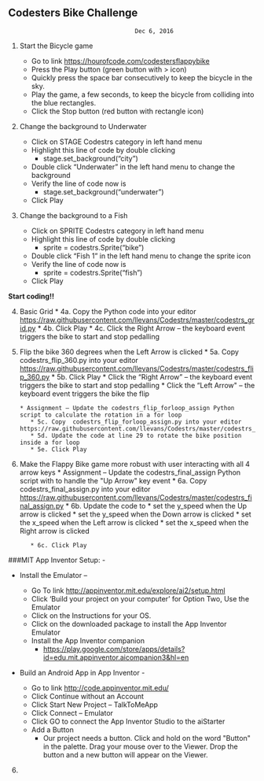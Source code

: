 ## Codesters Bike Challenge

										Dec 6, 2016


1. Start the Bicycle game
    * Go to link https://hourofcode.com/codestersflappybike
    * Press the Play button (green button with > icon)
    * Quickly press the space bar consecutively to keep the bicycle in the sky.
    * Play the game, a few seconds, to keep the bicycle from colliding into the blue rectangles.
    * Click the Stop button (red button with rectangle icon)

2. Change the background to Underwater
    * Click on STAGE Codestrs category in left hand menu
    * Highlight this line of code by double clicking
      * stage.set_background(“city”)
    * Double click “Underwater” in the left hand menu to change the background
    * Verify the line of code now is
      * stage.set_background(“underwater”)
    * Click Play

3. Change the background to a Fish
    * Click on SPRITE Codestrs category in left hand menu
    * Highlight this line of code by double clicking
       * sprite = codestrs.Sprite(“bike”)
    * Double click “Fish 1” in the left hand menu to change the sprite icon
    * Verify the line of code now is
       * sprite = codestrs.Sprite(“fish”)
    * Click Play

**Start coding!!**

4. Basic Grid
       * 4a. Copy the Python code into your editor https://raw.githubusercontent.com/llevans/Codestrs/master/codestrs_grid.py
       * 4b. Click Play
       * 4c. Click the Right Arrow – the keyboard event triggers the bike to start and stop pedalling

5. Flip the bike 360 degrees when the Left Arrow is clicked
       * 5a. Copy codestrs_flip_360.py into your editor https://raw.githubusercontent.com/llevans/Codestrs/master/codestrs_flip_360.py
       * 5b. Click Play
          * Click the “Right Arrow” – the keyboard event triggers the bike to start and stop pedalling
          * Click the “Left Arrow" – the keyboard event triggers the bike the flip

       * Assignment – Update the codestrs_flip_forloop_assign Python script to calculate the rotation in a for loop
          * 5c. Copy  codestrs_flip_forloop_assign.py into your editor https://raw.githubusercontent.com/llevans/Codestrs/master/codestrs_flip_forloop_assign.py
          * 5d. Update the code at line 29 to rotate the bike position inside a for loop
          * 5e. Click Play

6. Make the Flappy Bike game more robust with user interacting with all 4 arrow keys
       * Assignment – Update the codestrs_final_assign Python script with to handle the "Up Arrow" key event
          * 6a. Copy  codestrs_final_assign.py into your editor https://raw.githubusercontent.com/llevans/Codestrs/master/codestrs_final_assign.py
          * 6b. Update the code to 
               * set the y_speed when the Up arrow is clicked
               * set the y_speed when the Down arrow is clicked
               * set the x_speed when the Left arrow is clicked
	       * set the x_speed when the Right arrow is clicked

          * 6c. Click Play




###MIT App Inventor Setup: -
   * Install the Emulator –
      * Go To link http://appinventor.mit.edu/explore/ai2/setup.html
      * Click ‘Build your project on your computer’ for Option Two, Use the Emulator
      * Click on the Instructions for your OS.
      * Click on the downloaded package to install the App Inventor Emulator
      * Install the App Inventor companion
          * https://play.google.com/store/apps/details?id=edu.mit.appinventor.aicompanion3&hl=en
 
   * Build an Android App in App Inventor -

      * Go to link http://code.appinventor.mit.edu/
      * Click Continue without an Account
      * Click Start New Project – TalkToMeApp
      * Click Connect – Emulator
      * Click GO to connect the App Inventor Studio to the aiStarter
      * Add a Button
         * Our project needs a button. Click and hold on the word "Button" in the palette. Drag your mouse over to the Viewer. Drop the button and a new button will appear on the Viewer.
6.	

